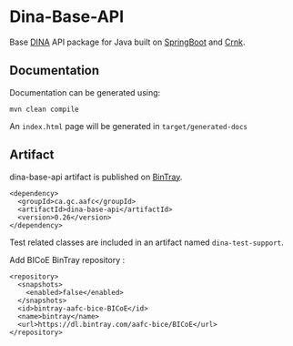 # Dina-Base-API

Base [DINA](https://www.dina-project.net) API package for Java built on [SpringBoot](https://spring.io/projects/spring-boot) and [Crnk](https://github.com/crnk-project/crnk-framework).

## Documentation

Documentation can be generated using:

`mvn clean compile`

An `index.html` page will be generated in `target/generated-docs`

## Artifact
dina-base-api artifact is published on [BinTray](https://bintray.com/aafc-bice/BICoE/dina-base-api).


```
<dependency>
  <groupId>ca.gc.aafc</groupId>
  <artifactId>dina-base-api</artifactId>
  <version>0.26</version>
</dependency>
```

Test related classes are included in an artifact named `dina-test-support`.

Add BICoE BinTray repository :

```
<repository>
  <snapshots>
    <enabled>false</enabled>
  </snapshots>
  <id>bintray-aafc-bice-BICoE</id>
  <name>bintray</name>
  <url>https://dl.bintray.com/aafc-bice/BICoE</url>
</repository>
```
